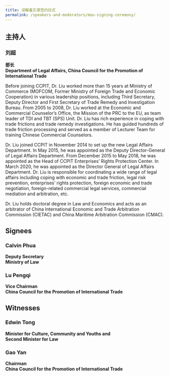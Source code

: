 ```yaml
---
title: 谅解备忘录签约仪式
permalink: /speakers-and-moderators/mou-signing-ceremony/
---
```


## 主持人 

### 刘超
**部长<br>
Department of Legal Affairs, China Council for the Promotion of International Trade**

Before joining CCPIT, Dr. Liu worked more than 15 years at Ministry of Commerce (MOFCOM, Former Ministry of Foreign Trade and Economic Cooperation) in various leadership positions, including Third Secretary, Deputy Director and First Secretary of Trade Remedy and Investigation Bureau. From 2005 to 2008, Dr. Liu worked at the Economic and Commercial Counselor’s Office, the Mission of the PRC to the EU, as team leader of TDI and TBT (SPS) Unit. Dr. Liu has rich experience in coping with trade frictions and trade remedy investigations. He has guided hundreds of trade friction processing and served as a member of Lecturer Team for training Chinese Commercial Counselors.

Dr. Liu joined CCPIT in November 2014 to set up the new Legal Affairs Department. In May 2015, he was appointed as the Deputy Director-General of Legal Affairs Department. From December 2015 to May 2018, he was appointed as the Head of CCPIT Enterprises’ Rights Protection Center. In March 2020, he was appointed as the Director General of Legal Affairs Department. Dr. Liu is responsible for coordinating a wide range of legal affairs including coping with economic and trade friction, legal risk prevention, enterprises’ rights protection, foreign economic and trade negotiation, foreign-related commercial legal services, commercial mediation and arbitration, etc.

Dr. Liu holds doctoral degree in Law and Economics and acts as an arbitrator of China International Economic and Trade Arbitration Commission (CIETAC) and China Maritime Arbitration Commission (CMAC).

## Signees

### Calvin Phua
**Deputy Secretary<br>
Ministry of Law**

### Lu Pengqi
**Vice Chairman<br>
China Council for the Promotion of International Trade**<br>


## Witnesses 

### Edwin Tong
**Minister for Culture, Community and Youths and<br>
Second Minister for Law**

### Gao Yan
**Chairman<br>
China Council for the Promotion of International Trade**<br>
